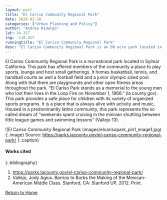 ```yaml
---
layout: post
title: "El Cariso Community Regional Park"
date: 2020-02-20
categories: ["Urban Planning and Policy"]
author: "Andrea Hidalgo"
lat: 34.317
lng: -118.417
runningtitle: "El Cariso Community Regional Park"
desc: "El Cariso Community Regional Park is an 80 acre park located in Sylmar, Ca. It is a recreational center that has been a staple in the community for many years."
---
```

El Cariso Community Regional Park is a recreational park located in Sylmar California. This park has offered members of the community a place to play sports, lounge and host small gatherings. It homes basketball, tennis, and handball courts as well a football field and a junior olympic sized pool. Along with that there are playgrounds and other open fitness areas throughout the park.  “El Cariso Park stands as a memorial to the young men who lost their lives in the Loop Fire on November 1, 1966.” (la county.gov).  This park provides a safe place for children with its variety of organized sports programs. It is a place that is always alive with activity and music. Housed in a predominantly latino community, this park represents the so called dream of “weekends spent cruising in the minivan shuttling between little league games and swimming lessons” (Vallejo 13). 

![El Cariso Community Regional Park (images/elcarisopark_pin1_image1.jpg)
   {:.image}
Source: https://parks.lacounty.gov/el-cariso-community-regional-park/
   {:.caption}
#### Works cited

{:.bibliography} 
1. https://parks.lacounty.gov/el-cariso-community-regional-park/
2. Vallejo, Jody Agius. Barrios to Burbs the Making of the Mexican-American Middle Class. Stanford, CA: Stanford UP, 2012. Print.

[Return to Home](https://uclachicanxstudies.github.io/BarrioSuburbanisms/)

